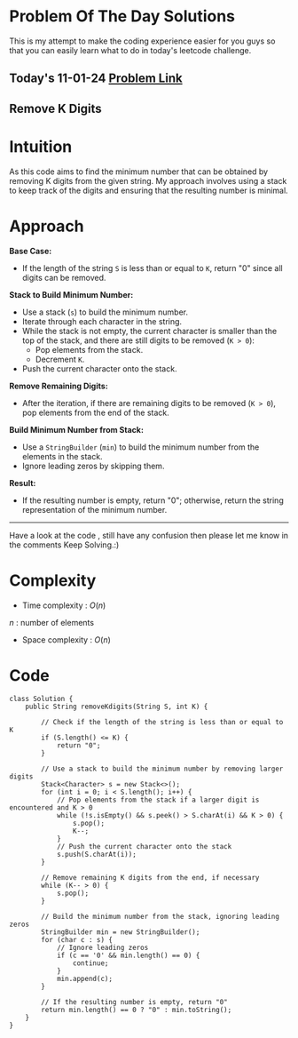 # Problem Of The Day Solutions

This is my attempt to make the coding experience easier for you guys so that you can easily learn what to do in today's leetcode challenge.

## Today's 11-01-24 [Problem Link](https://www.geeksforgeeks.org/problems/remove-k-digits/1)
## Remove K Digits

# Intuition
<!-- Describe your first thoughts on how to solve this problem. -->
As this code aims to find the minimum number that can be obtained by removing K digits from the given string. My approach involves using a stack to keep track of the digits and ensuring that the resulting number is minimal.

# Approach
<!-- Describe your approach to solving the problem. -->
**Base Case:**
   - If the length of the string `S` is less than or equal to `K`, return "0" since all digits can be removed.

**Stack to Build Minimum Number:**
   - Use a stack (`s`) to build the minimum number.
   - Iterate through each character in the string.
   - While the stack is not empty, the current character is smaller than the top of the stack, and there are still digits to be removed (`K > 0`):
      - Pop elements from the stack.
      - Decrement `K`.
   - Push the current character onto the stack.

**Remove Remaining Digits:**
   - After the iteration, if there are remaining digits to be removed (`K > 0`), pop elements from the end of the stack.

**Build Minimum Number from Stack:**
   - Use a `StringBuilder` (`min`) to build the minimum number from the elements in the stack.
   - Ignore leading zeros by skipping them.

**Result:**
   - If the resulting number is empty, return "0"; otherwise, return the string representation of the minimum number.
---
Have a look at the code , still have any confusion then please let me know in the comments
Keep Solving.:)

# Complexity
- Time complexity : $O(n)$
<!-- Add your time complexity here, e.g. $$O(n)$$ -->
$n$ : number of elements
- Space complexity : $O(n)$
<!-- Add your space complexity here, e.g. $$O(n)$$ -->

# Code
```
class Solution {
    public String removeKdigits(String S, int K) {

        // Check if the length of the string is less than or equal to K
        if (S.length() <= K) {
            return "0";
        }

        // Use a stack to build the minimum number by removing larger digits
        Stack<Character> s = new Stack<>();
        for (int i = 0; i < S.length(); i++) {
            // Pop elements from the stack if a larger digit is encountered and K > 0
            while (!s.isEmpty() && s.peek() > S.charAt(i) && K > 0) {
                s.pop();
                K--;
            }
            // Push the current character onto the stack
            s.push(S.charAt(i));
        }

        // Remove remaining K digits from the end, if necessary
        while (K-- > 0) {
            s.pop();
        }

        // Build the minimum number from the stack, ignoring leading zeros
        StringBuilder min = new StringBuilder();
        for (char c : s) {
            // Ignore leading zeros
            if (c == '0' && min.length() == 0) {
                continue;
            }
            min.append(c);
        }

        // If the resulting number is empty, return "0"
        return min.length() == 0 ? "0" : min.toString();
    }
}

```

